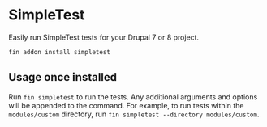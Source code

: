 # SimpleTest

Easily run SimpleTest tests for your Drupal 7 or 8 project.

```bash
fin addon install simpletest
```

## Usage once installed

Run `fin simpletest` to run the tests. Any additional arguments and options will be appended to the command. For example, to run tests within the `modules/custom` directory, run `fin simpletest --directory modules/custom`.
